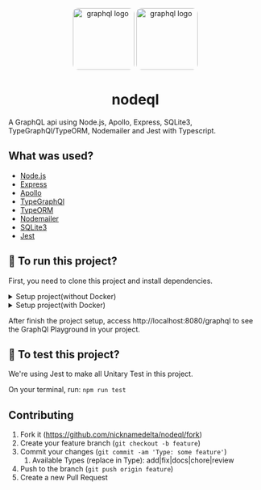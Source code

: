 <p align="center">
<img src="https://avatars.githubusercontent.com/u/9950313" alt="graphql logo" width="122px" style="border-radius: 10px"/>
<img src="https://avatars.githubusercontent.com/u/12972006" alt="graphql logo" width="122px" style="border-radius: 10px"/>
</p>

<h1 align="center">nodeql</h1>

A GraphQL api using Node.js, Apollo, Express, SQLite3, TypeGraphQl/TypeORM, Nodemailer and Jest with Typescript.

## What was used?

- [Node.js](https://nodejs.org/en/)
- [Express](https://expressjs.com/)
- [Apollo](https://www.npmjs.com/package/apollo-server-express)
- [TypeGraphQl](https://typegraphql.com/)
- [TypeORM](https://typeorm.io/)
- [Nodemailer](https://nodemailer.com/smtp/testing/)
- [SQLite3](https://www.sqlite.org/index.html)
- [Jest](https://jestjs.io/)

## :runner: To run this project?

First, you need to clone this project and install dependencies.

<details>
  <summary>Setup project(without Docker)</summary>

  On your terminal, follow those steps:

  1. Clone those repository: `git clone https://github.com/nicknamedelta/nodeql.git`
  2. Enter on project's folder: `cd nodeql`
  3. Install dependencies with npm: `npm install`
  4. Start Node.js server: `npm run dev:start`
</details>

<details>
  <summary>Setup project(with Docker)</summary>

  On your terminal, follow those steps:

  1. Clone those repository: `git clone https://github.com/nicknamedelta/nodeql.git`
  2. Enter on project's folder: `cd nodeql`
  3. Generate a Docker image from a Dockerfile: `docker build -t nicknamedelta/nodeql .`
  4. Start a new Docker container based on generated Docker image: `docker run -p 8080:8080 -d nicknamedelta/nodeql`

</details>

After finish the project setup, access http://localhost:8080/graphql to see the GraphQl Playground in your project.

## :construction: To test this project?

We're using Jest to make all Unitary Test in this project.

On your terminal, run: `npm run test`

## Contributing

1. Fork it (<https://github.com/nicknamedelta/nodeql/fork>)
2. Create your feature branch (`git checkout -b feature`)
3. Commit your changes (`git commit -am 'Type: some feature'`)
   1. Available Types (replace in Type): add|fix|docs|chore|review
4. Push to the branch (`git push origin feature`)
5. Create a new Pull Request
